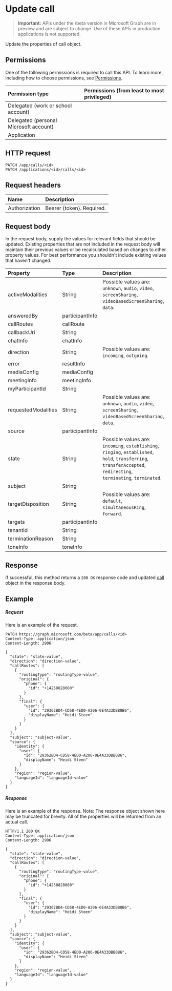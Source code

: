# Update call

> **Important:** APIs under the /beta version in Microsoft Graph are in preview and are subject to change. Use of these APIs in production applications is not supported.

Update the properties of call object.
## Permissions
One of the following permissions is required to call this API. To learn more, including how to choose permissions, see [Permissions](../../../concepts/permissions_reference.md).

|Permission type                        | Permissions (from least to most privileged) |
|:--------------------------------------|:--------------------------------------------|
|Delegated (work or school account)     |                                             |
|Delegated (personal Microsoft account) |                                             |
|Application                            |                                             |

## HTTP request
<!-- { "blockType": "ignored" } -->
```http
PATCH /app/calls/<id>
PATCH /applications/<id>/calls/<id>
```

## Request headers
| Name          | Description               |
|:--------------|:--------------------------|
| Authorization | Bearer {token}. Required. |

## Request body
In the request body, supply the values for relevant fields that should be updated. Existing properties that are not included in the request body will maintain their previous values or be recalculated based on changes to other property values. For best performance you shouldn't include existing values that haven't changed.

| Property	   | Type	|Description|
|:---------------|:--------|:----------|
|activeModalities| String| Possible values are: `unknown`, `audio`, `video`, `screenSharing`, `videoBasedScreenSharing`, `data`.|
|answeredBy|participantInfo||
|callRoutes|callRoute||
|callbackUri|String||
|chatInfo|chatInfo||
|direction| String| Possible values are: `incoming`, `outgoing`.|
|error|resultInfo||
|mediaConfig|mediaConfig||
|meetingInfo|meetingInfo||
|myParticipantId|String||
|requestedModalities| String| Possible values are: `unknown`, `audio`, `video`, `screenSharing`, `videoBasedScreenSharing`, `data`.|
|source|participantInfo||
|state| String| Possible values are: `incoming`, `establishing`, `ringing`, `established`, `hold`, `transferring`, `transferAccepted`, `redirecting`, `terminating`, `terminated`.|
|subject|String||
|targetDisposition| String| Possible values are: `default`, `simultaneousRing`, `forward`.|
|targets|participantInfo||
|tenantId|String||
|terminationReason|String||
|toneInfo|toneInfo||

## Response
If successful, this method returns a `200 OK` response code and updated [call](../resources/call.md) object in the response body.
## Example
##### Request
Here is an example of the request.
<!-- {
  "blockType": "request",
  "name": "update_call"
}-->
```http
PATCH https://graph.microsoft.com/beta/app/calls/<id>
Content-Type: application/json
Content-Length: 2906

{
  "state": "state-value",
  "direction": "direction-value",
  "callRoutes": [
    {
      "routingType": "routingType-value",
      "original": {
        "phone": {
          "id": "+14258828080"
        }
      },
      "final": {
        "user": {
          "id": "29362BD4-CD58-4ED0-A206-0E4A33DBB0B6",
          "displayName": "Heidi Steen"
        }
      }
    }
  ],
  "subject": "subject-value",
  "source": {
    "identity": {
      "user": {
        "id": "29362BD4-CD58-4ED0-A206-0E4A33DBB0B6",
        "displayName": "Heidi Steen"
      }
    },
    "region": "region-value",
    "languageId": "languageId-value"
  }
}
```

##### Response
Here is an example of the response. Note: The response object shown here may be truncated for brevity. All of the properties will be returned from an actual call.
<!-- {
  "blockType": "response",
  "truncated": true,
  "@odata.type": "microsoft.graph.call"
} -->
```http
HTTP/1.1 200 OK
Content-Type: application/json
Content-Length: 2906

{
  "state": "state-value",
  "direction": "direction-value",
  "callRoutes": [
    {
      "routingType": "routingType-value",
      "original": {
        "phone": {
          "id": "+14258828080"
        }
      },
      "final": {
        "user": {
          "id": "29362BD4-CD58-4ED0-A206-0E4A33DBB0B6",
          "displayName": "Heidi Steen"
        }
      }
    }
  ],
  "subject": "subject-value",
  "source": {
    "identity": {
      "user": {
        "id": "29362BD4-CD58-4ED0-A206-0E4A33DBB0B6",
        "displayName": "Heidi Steen"
      }
    },
    "region": "region-value",
    "languageId": "languageId-value"
  }
}
```

<!-- uuid: 8fcb5dbc-d5aa-4681-8e31-b001d5168d79
2015-10-25 14:57:30 UTC -->
<!-- {
  "type": "#page.annotation",
  "description": "Update call",
  "keywords": "",
  "section": "documentation",
  "tocPath": ""
}-->